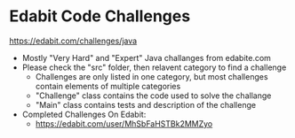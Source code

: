 # Edabit Code Challenges
https://edabit.com/challenges/java
 - Mostly "Very Hard" and "Expert" Java challanges from edabite.com
 - Please check the "src" folder, then relavent category to find a challenge
    - Challenges are only listed in one category, but most challenges contain elements of multiple categories
    - "Challenge" class contains the code used to solve the challange
    - "Main" class contains tests and description of the challenge
 - Completed Challenges On Edabit:
    - https://edabit.com/user/MhSbFaHSTBk2MMZyo
